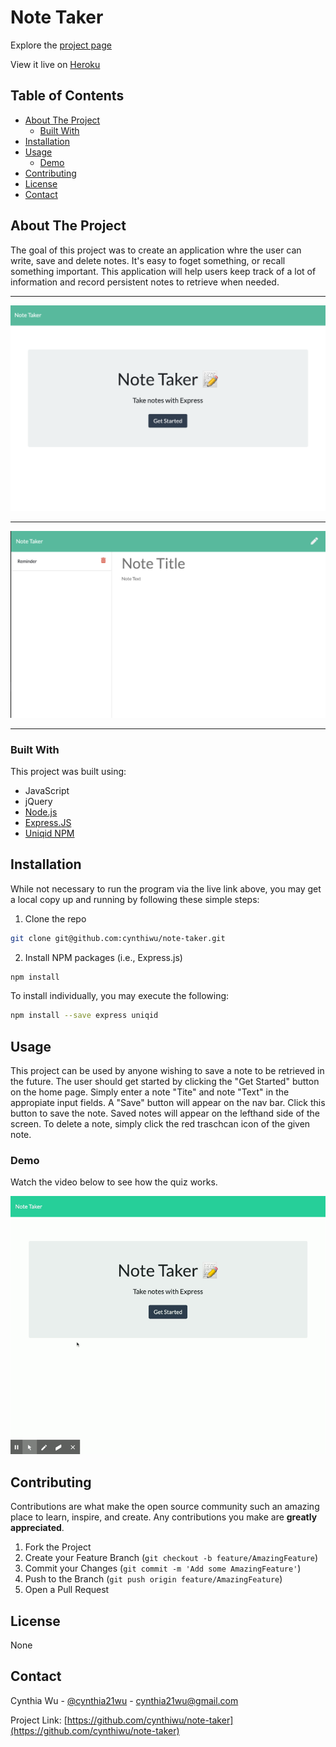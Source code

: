 # Note Taker

Explore the [project page](https://github.com/cynthiwu/note-taker)

View it live on [Heroku]()

## Table of Contents
- [About The Project](#about-the-project)
    - [Built With](#built-with)
- [Installation](#installation)
- [Usage](#usage)
  - [Demo](#demo)
- [Contributing](#contributing)
- [License](#license)
- [Contact](#contact)


## About The Project

The goal of this project was to create an application whre the user can write, save and delete notes. It's easy to foget something, or recall something important. This application will help users keep track of a lot of information and record persistent notes to retrieve when needed. 

<hr>

![Main Snapshot](./public//assets/images/main.png)

<hr>

![Notes Snapshot](./public//assets/images/notes.png)

<hr>

### Built With

This project was built using:

* JavaScript
* jQuery
* [Node.js](https://nodejs.org/api/fs.html)
* [Express.JS](https://expressjs.com/)
* [Uniqid NPM](https://www.npmjs.com/package/uniqid)

## Installation

While not necessary to run the program via the live link above, you may get a local copy up and running by following these simple steps:

1. Clone the repo
```sh
git clone git@github.com:cynthiwu/note-taker.git 
```

2. Install NPM packages (i.e., Express.js)
```sh
npm install
```

To install individually, you may execute the following:
```sh
npm install --save express uniqid
```

## Usage

This project can be used by anyone wishing to save a note to be retrieved in the future. The user should get started by clicking the "Get Started" button on the home page. Simply enter a note "Tite" and note "Text" in the appropiate input fields. A "Save" button will appear on the nav bar. Click this button to save the note. Saved notes will appear on the lefthand side of the screen. To delete a note, simply click the red traschcan icon of the given note. 

### Demo

Watch the video below to see how the quiz works.

![Note Taker Demo](./public//assets/images/demo.gif)


## Contributing

Contributions are what make the open source community such an amazing place to  learn, inspire, and create. Any contributions you make are **greatly appreciated**.

1. Fork the Project
2. Create your Feature Branch (`git checkout -b feature/AmazingFeature`)
3. Commit your Changes (`git commit -m 'Add some AmazingFeature'`)
4. Push to the Branch (`git push origin feature/AmazingFeature`)
5. Open a Pull Request

## License

None

## Contact

Cynthia Wu - [@cynthia21wu](https://twitter.com/cynthia21wu) - cynthia21wu@gmail.com

Project Link: [https://github.com/cynthiwu/note-taker](https://github.com/cynthiwu/note-taker)
